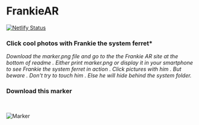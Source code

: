 # FrankieAR

[![Netlify Status](https://api.netlify.com/api/v1/badges/d663f0af-1364-407b-a6c8-719758707575/deploy-status)](https://app.netlify.com/sites/frankie-ar/deploys)

### Click cool photos with Frankie the system ferret*


*Download the marker.png file and go to the the Frankie AR site at the bottom of readme . Either print marker.png or display it in your smartphone to see Frankie the system ferret in action . Click pictures with him . But beware . Don't try to touch him . Else he will hide behind the system folder.* 

### Download this marker

<br>

![Marker](https://user-images.githubusercontent.com/63491234/127769963-f4c13358-1a2c-4455-8070-763e3282e66b.png)

